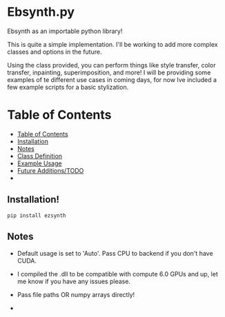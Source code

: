 # Ebsynth.py
Ebsynth as an importable python library! 

This is quite a simple implementation. I'll be working to add more complex classes and options in the future.

Using the class provided, you can perform things like style transfer, color transfer, inpainting, superimposition, and more!
I will be providing some examples of te different use cases in coming days, for now Ive included a few example scripts for a basic stylization.

# Table of Contents
- [Table of Contents](#table-of-contents)
- [Installation](#installation)
- [Notes](#notes)
- [Class Definition](#class-definition)
- [Example Usage](#example-usage)
- [Future Additions/TODO](#future-additions/todo)
- 
## Installation!

```
pip install ezsynth
```

## Notes
- Default usage is set to 'Auto'. Pass CPU to backend if you don't have CUDA.
- I compiled the .dll to be compatible with compute 6.0 GPUs and up, let me know if you have any issues please.
- Pass file paths OR numpy arrays directly!
- <Style> should be the image style you're trying to achieve.
- In the context of frame stylization, this should be the stylized version of a certain frame.
  > You could then stylize the next frame using your single style frame. A simple example is as follows:

    ```
    ebsynth = ebsynth.ebsynth(style='frame1_stylized.png', guides=[('frame1.png', 'frame2.png')])
        result_img = ebsynth.run()
    ```


## Class Definition:

```
class ebsynth:
    """
    EBSynth class provides a wrapper around the ebsynth style transfer method.

    Usage:
        ebsynth = ebsynth.ebsynth(style='style.png', guides=[('source1.png', 'target1.png')])
        result_img = ebsynth.run()
    """
    
    def __init__(self, style, guides=[], weight=None, uniformity=3500.0, 
                 patchsize=5, pyramidlevels=6, searchvoteiters=12, 
                 patchmatchiters=6, extrapass3x3=False, backend='cuda'):
        # Handling the style image
        if isinstance(style, str):
            self.style = cv2.imread(style)
        elif isinstance(style, np.ndarray):
            self.style = style
        else:
            raise ValueError("style should be either a file path or a numpy array.")

        # Handling the guide images
        self.guides = []
        for source, target in guides:
            if isinstance(source, str):
                source_img = cv2.imread(source)
            elif isinstance(source, np.ndarray):
                source_img = source
            else:
                raise ValueError("source should be either a file path or a numpy array.")

            if isinstance(target, str):
                target_img = cv2.imread(target)
            elif isinstance(target, np.ndarray):
                target_img = target
            else:
                raise ValueError("target should be either a file path or a numpy array.")

            self.guides.append((source_img, target_img))

        """
        Initialize the EBSynth wrapper.
        
        :param style: path to the style image.
        :param guides: list of tuples containing source and target guide images.
        :param weight: weights for each guide pair. Defaults to 1.0 for each pair.
        :param uniformity: uniformity weight for the style transfer.
        :param patchsize: size of the patches.
        :param pyramidlevels: number of pyramid levels.
        :param searchvoteiters: number of search/vote iterations.
        :param patchmatchiters: number of Patch-Match iterations.
        :param extrapass3x3: whether to perform an extra pass with 3x3 patches.
        :param backend: backend to use ('cpu', 'cuda', or 'auto').
        """
        
        # Store the arguments
        self.style = style
        self.guides = guides
        self.weight = weight if weight else [1.0 for _ in range(len(guides))]
        self.uniformity = uniformity
        self.patchsize = patchsize
        self.pyramidlevels = pyramidlevels
        self.searchvoteiters = searchvoteiters
        self.patchmatchiters = patchmatchiters
        self.extrapass3x3 = extrapass3x3
        
        # Define backend constants
        self.backends = {
            'cpu': EBSYNTH_BACKEND_CPU,
            'cuda': EBSYNTH_BACKEND_CUDA,
            'auto': EBSYNTH_BACKEND_AUTO
        }
        self.backend = self.backends[backend]

    def add_guide(self, source, target):
        """
        Add a new guide pair.
        
        :param source: path to the source guide image.
        :param target: path to the target guide image.
        """
        self.guides.append((source, target))
        self.weight.append(1.0)  # Default weight

    def run(self):
        """
        Run the style transfer and return the result image.
        
        :return: styled image as a numpy array.
        """
        img_style = cv2.imread(self.style)

        # Prepare the guides
        guides_processed = []
        for idx, (source, target) in enumerate(self.guides):
            source_img = cv2.imread(source)
            target_img = cv2.imread(target)
            guides_processed.append((source_img, target_img, self.weight[idx]))

        # Call the run function with the provided arguments
        result = run(img_style, guides_processed, 
                     patch_size=self.patchsize,
                     num_pyramid_levels=self.pyramidlevels,
                     num_search_vote_iters=self.searchvoteiters,
                     num_patch_match_iters=self.patchmatchiters,
                     uniformity_weight=self.uniformity,
                     extraPass3x3=self.extrapass3x3
                    )
        return result

```

## Example Usage:

> For a Single Pair of Guide Images:

```
import ebsynth
import cv2
# Define the paths to the images
style_image_path = "STYLE_IMAGE_PATH"
source_guide_path = "SOURCE_GUIDE_PATH"
target_guide_path = "TARGET_GUIDE_PATH"

# Create an instance of the EBSynth class
ebsynth = ebsynth.ebsynth(style=style_image_path, guides=[(source_guide_path, target_guide_path)])

# Run the style transfer
result_img = ebsynth.run()

# If you want to save or display the result:
cv2.imwrite("PATH_TO_YOUR_OUTPUT", result_img)
cv2.imshow("Styled Image", result_img)
cv2.waitKey(0)
cv2.destroyAllWindows()
```

> For Multiple Pairs of Guide Images:
```
import ebsynth
import cv2

# Define the paths to the images
style_image_path = "style.png"
guide_pairs = [
    ("guide1.png", "target1.png"),
    ("guide2.png", "target2.png"),
    ("guide3.png", "target3.png"),
    ("guide4.png", "target4.png")
]

# Create an instance of the EBSynth class with multiple guide pairs
ebsynth = ebsynth.ebsynth(style=style_image_path, guides=guide_pairs)

# Run the style transfer
result_img = ebsynth.run()

# If you want to save or display the result:
cv2.imwrite("output.png", result_img)
cv2.imshow("Styled Image with Multiple Guides", result_img)
cv2.waitKey(0)
cv2.destroyAllWindows()

```

# Future Additions/TODO

- Add more detailed documentation, examples for different use cases.
- Add some extra error handling just to be safe.
- Refactor my [stylizing-video](https://github.com/Trentonom0r3/Stylizing-Video-by-Example) project into classes, and provide the functionality with EZSYNTH (for use with video)
